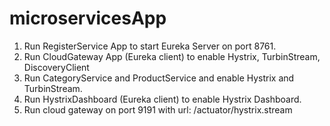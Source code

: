 # microservicesApp
1. Run RegisterService App to start Eureka Server on port 8761.
2. Run CloudGateway App (Eureka client) to enable Hystrix, TurbinStream, DiscoveryClient
3. Run CategoryService and ProductService and enable Hystrix and TurbinStream.
4. Run HystrixDashboard (Eureka client) to enable Hystrix Dashboard.
5. Run cloud gateway on port 9191 with url: /actuator/hystrix.stream
